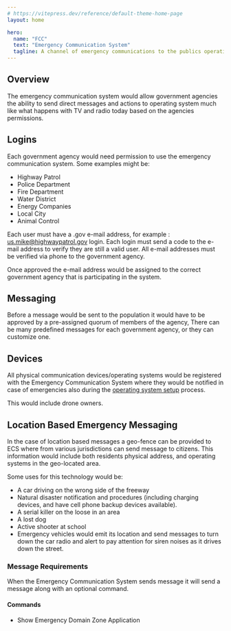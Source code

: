 ```yaml
---
# https://vitepress.dev/reference/default-theme-home-page
layout: home

hero:
  name: "FCC"
  text: "Emergency Communication System"
  tagline: A channel of emergency communications to the publics operating systems
---
```


## Overview

The emergency communication system would allow government agencies the ability to send direct messages and actions to operating system much like what happens with TV and radio today based on the agencies permissions.

## Logins

Each government agency would need permission to use the emergency communication system. Some examples might be:

- Highway Patrol
- Police Department
- Fire Department
- Water District
- Energy Companies
- Local City
- Animal Control

Each user must have a .gov e-mail address, for example : us.mike@highwaypatrol.gov login. Each login must send a code to the e-mail address to verify they are still a valid user. All e-mail addresses must be verified via phone to the government agency.

Once approved the e-mail address would be assigned to the correct government agency that is participating in the system.

## Messaging

Before a message would be sent to the population it would have to be approved by a pre-assigned quorum of members of the agency, There can be many predefined messages for each government agency, or they can customize one.

## Devices

All physical communication devices/operating systems would be registered with the Emergency Communication System where they would be notified in case of emergencies also during the [operating system setup](/government-os-services/) process.

This would include drone owners.

## Location Based Emergency Messaging

In the case of location based messages a geo-fence can be provided to ECS where from various jurisdictions can send message to citizens. This information would include both residents physical address, and operating systems in the geo-located area.

Some uses for this technology would be:

- A car driving on the wrong side of the freeway
- Natural disaster notification and procedures (including charging devices, and have cell phone backup devices available).
- A serial killer on the loose in an area
- A lost dog
- Active shooter at school
- Emergency vehicles would emit its location and send messages to turn down the car radio and alert to pay attention for siren noises as it drives down the street.

### Message Requirements

When the Emergency Communication System sends message it will send a message along with an optional command.

#### Commands

- Show Emergency Domain Zone Application
